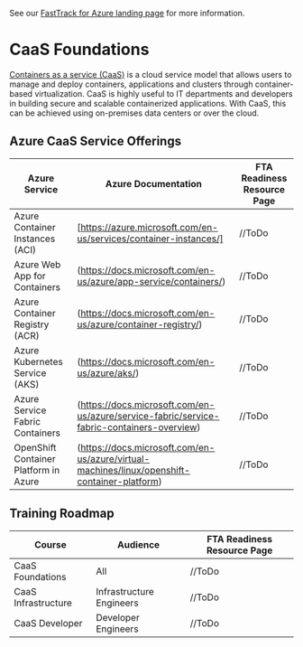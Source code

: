 
See our [FastTrack for Azure landing page](https://github.com/Azure/FastTrackForAzure) for more information.


# CaaS Foundations 
[Containers as a service (CaaS)](https://www.techopedia.com/definition/32444/containers-as-a-service-caas) is a cloud service model that allows users to manage and deploy containers, applications and clusters through container-based virtualization. CaaS is highly useful to IT departments and developers in building secure and scalable containerized applications. With CaaS, this can be achieved using on-premises data centers or over the cloud. 

## Azure CaaS Service Offerings
| Azure Service | Azure Documentation | FTA Readiness Resource Page |
| ------------- | ------------- | ------------- |
| Azure Container Instances (ACI) | [https://azure.microsoft.com/en-us/services/container-instances/] | //ToDo  | 
| Azure Web App for Containers | (https://docs.microsoft.com/en-us/azure/app-service/containers/) | //ToDo  | 
| Azure Container Registry (ACR) | (https://docs.microsoft.com/en-us/azure/container-registry/) | //ToDo | 
| Azure Kubernetes Service (AKS) | (https://docs.microsoft.com/en-us/azure/aks/) | //ToDo | 
| Azure Service Fabric Containers | (https://docs.microsoft.com/en-us/azure/service-fabric/service-fabric-containers-overview) | //ToDo |
| OpenShift Container Platform in Azure | (https://docs.microsoft.com/en-us/azure/virtual-machines/linux/openshift-container-platform) | //ToDo |

## Training Roadmap
| Course | Audience | FTA Readiness Resource Page |
| ------------- | ------------- | ------------- |
| CaaS Foundations | All | //ToDo  |
| CaaS Infrastructure | Infrastructure Engineers | //ToDo  |
| CaaS Developer | Developer Engineers | //ToDo  |
